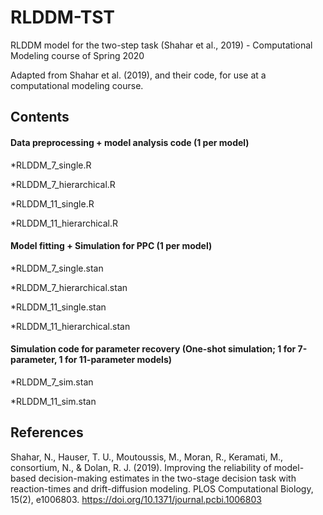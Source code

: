 # RLDDM-TST
RLDDM model for the two-step task (Shahar et al., 2019) - Computational Modeling course of Spring 2020

Adapted from Shahar et al. (2019), and their code, for use at a computational modeling course.




## Contents

#### Data preprocessing + model analysis code (1 per model)

*RLDDM_7_single.R

*RLDDM_7_hierarchical.R

*RLDDM_11_single.R

*RLDDM_11_hierarchical.R

#### Model fitting + Simulation for PPC (1 per model)

*RLDDM_7_single.stan

*RLDDM_7_hierarchical.stan

*RLDDM_11_single.stan

*RLDDM_11_hierarchical.stan

#### Simulation code for parameter recovery (One-shot simulation; 1 for 7-parameter, 1 for 11-parameter models)

*RLDDM_7_sim.stan

*RLDDM_11_sim.stan


## References

Shahar, N., Hauser, T. U., Moutoussis, M., Moran, R., Keramati, M., consortium, N., & Dolan, R. J. (2019). Improving the reliability of model-based decision-making estimates in the two-stage decision task with reaction-times and drift-diffusion modeling. PLOS Computational Biology, 15(2), e1006803. https://doi.org/10.1371/journal.pcbi.1006803
